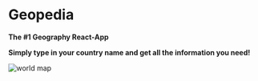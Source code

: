 # Geopedia

**The #1 Geography React-App**

**Simply type in your country name and get all the information you need!**

![world map](https://storage.googleapis.com/pod_public/1300/125296.jpg)
